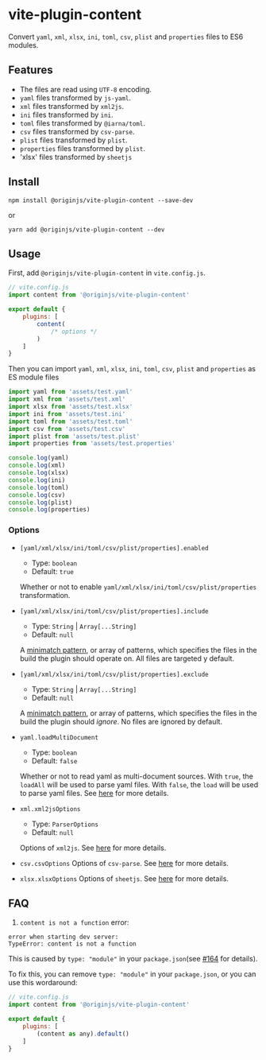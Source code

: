 # vite-plugin-content
Convert `yaml`, `xml`, `xlsx`, `ini`, `toml`, `csv`, `plist` and `properties` files to ES6 modules.

## Features
- The files are read using `UTF-8` encoding.
- `yaml` files transformed by `js-yaml`.
- `xml` files transformed by `xml2js`.
- `ini` files transformed by `ini`.
- `toml` files transformed by `@iarna/toml`.
- `csv` files transformed by `csv-parse`.
- `plist` files transformed by `plist`.
- `properties` files transformed by `plist`.
- 'xlsx' files transformed by `sheetjs`

## Install
```shell
npm install @originjs/vite-plugin-content --save-dev
```
or
```shell
yarn add @originjs/vite-plugin-content --dev
```

## Usage
First, add `@originjs/vite-plugin-content` in `vite.config.js`.
```js
// vite.config.js
import content from '@originjs/vite-plugin-content'

export default {
    plugins: [
        content(
            /* options */
        )
    ]
}
```
Then you can import `yaml`, `xml`, `xlsx`, `ini`, `toml`, `csv`, `plist` and `properties` as ES module files
```js
import yaml from 'assets/test.yaml'
import xml from 'assets/test.xml'
import xlsx from 'assets/test.xlsx'
import ini from 'assets/test.ini'
import toml from 'assets/test.toml'
import csv from 'assets/test.csv'
import plist from 'assets/test.plist'
import properties from 'assets/test.properties'

console.log(yaml)
console.log(xml)
console.log(xlsx)
console.log(ini)
console.log(toml)
console.log(csv)
console.log(plist)
console.log(properties)
```

### Options
- `[yaml/xml/xlsx/ini/toml/csv/plist/properties].enabled` 

  - Type: `boolean`
  - Default: `true`

  Whether or not to enable `yaml/xml/xlsx/ini/toml/csv/plist/properties` transformation.

- `[yaml/xml/xlsx/ini/toml/csv/plist/properties].include`

  - Type: `String` | `Array[...String]`
  - Default: `null`

  A [minimatch pattern](https://github.com/isaacs/minimatch), or array of patterns, which specifies the files in the build the plugin should operate on. All files are targeted y default.

- `[yaml/xml/xlsx/ini/toml/csv/plist/properties].exclude`

  - Type: `String` | `Array[...String]`
  - Default: `null`

  A [minimatch pattern](https://github.com/isaacs/minimatch), or array of patterns, which specifies the files in the build the plugin should *ignore*. No files are ignored by default.

- `yaml.loadMultiDocument`

  - Type: `boolean`
  - Default: `false`

  Whether or not to read yaml as multi-document sources. With `true`, the `loadAll` will be used to parse yaml files. With `false`, the `load` will be used to parse yaml files. See [here](https://github.com/nodeca/js-yaml) for more details.

- `xml.xml2jsOptions`

  - Type: `ParserOptions`
  - Default: `null`

  Options of `xml2js`. See [here](https://github.com/Leonidas-from-XIV/node-xml2js) for more details.

- `csv.csvOptions`
  Options of `csv-parse`. See [here](https://csv.js.org/parse/options/) for more details.

- `xlsx.xlsxOptions`
  Options of `sheetjs`. See [here](https://github.com/SheetJS/sheetjs#parsing-options) for more details.

## FAQ

1. `content is not a function` error:

```shell
error when starting dev server:
TypeError: content is not a function
```

This is caused by `type: "module"` in your `package.json`(see [#164](https://github.com/originjs/origin.js/issues/164) for details). 

To fix this, you can remove `type: "module"` in your `package.json`, or you can use this wordaround:

```javascript
// vite.config.js
import content from '@originjs/vite-plugin-content'

export default {
    plugins: [
        (content as any).default()
    ]
}
```
